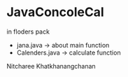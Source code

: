 # JavaConcoleCal
in floders pack
- jana.java -> about main function
- Calenders.java -> calculate function 

Nitcharee Khatkhanangchanan